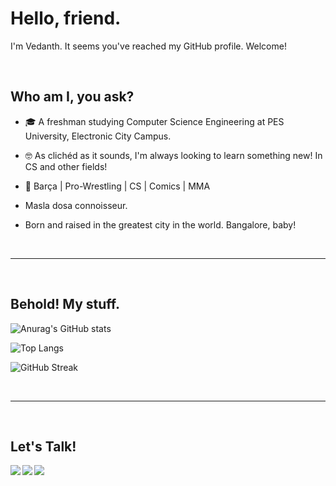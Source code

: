 # Hello, friend.
I'm Vedanth. It seems you've reached my GitHub profile. Welcome!

</br>

## Who am I, you ask?

- 🎓 A freshman studying Computer Science Engineering at PES University, Electronic City Campus.

- 🤓 As clichéd as it sounds, I'm always looking to learn something new! In CS and other fields!
- 💖  Barça | Pro-Wrestling | CS | Comics | MMA 
- Masla dosa connoisseur.
- Born and raised in the greatest city in the world. Bangalore, baby!
</br>

-----------------

</br>

## Behold! My stuff.

![Anurag's GitHub stats](https://github-readme-stats.vercel.app/api?username=V3D4NTH&show_icons=true&theme=transparent&hide_border=true&count_private=true)

![Top Langs](https://github-readme-stats.vercel.app/api/top-langs/?username=V3D4NTH&layout=compact&theme=transparent&hide_border=true&count_private=true)

![GitHub Streak](https://github-readme-streak-stats.herokuapp.com?user=V3D4NTH&theme=github-dark&date_format=M%20j%5B%2C%20Y%5D&count_private=true)

</br>

---------

</br>

## Let's Talk!

[<img align="left" src="https://img.icons8.com/fluent/48/000000/linkedin.png"/>][linkedin]
[<img align="left" src="https://img.icons8.com/fluent/48/000000/gmail.png"/>][email]
[<img align="left" src="https://img.icons8.com/fluent/48/000000/telegram-app.png"/>][telegram]

[linkedin]: https://www.linkedin.com/in/vedanth-sameer-rao
[email]: mailto:vedanth.sameer@gmail.com
[telegram]: https://t.me/vedanth_19
</br>
</br>
</br>



</br>



<!---
V3D4NTH/V3D4NTH is a ✨ special ✨ repository because its `README.md` (this file) appears on your GitHub profile.
You can click the Preview link to take a look at your changes.
--->
